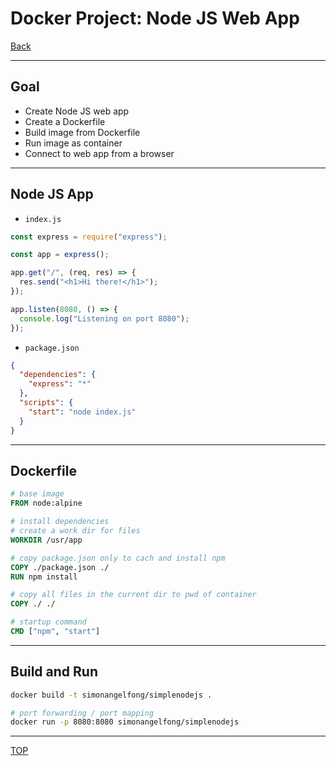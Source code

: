 # Docker Project: Node JS Web App

[Back](../index.md)

---

## Goal

- Create Node JS web app
- Create a Dockerfile
- Build image from Dockerfile
- Run image as container
- Connect to web app from a browser

---

## Node JS App

- `index.js`

```js
const express = require("express");

const app = express();

app.get("/", (req, res) => {
  res.send("<h1>Hi there!</h1>");
});

app.listen(8080, () => {
  console.log("Listening on port 8080");
});
```

- `package.json`

```json
{
  "dependencies": {
    "express": "*"
  },
  "scripts": {
    "start": "node index.js"
  }
}
```

---

## Dockerfile

```dockerfile
# base image
FROM node:alpine

# install dependencies
# create a work dir for files
WORKDIR /usr/app

# copy package.json only to cach and install npm
COPY ./package.json ./
RUN npm install

# copy all files in the current dir to pwd of container
COPY ./ ./

# startup command
CMD ["npm", "start"]

```

---

## Build and Run

```sh
docker build -t simonangelfong/simplenodejs .

# port forwarding / port mapping
docker run -p 8080:8080 simonangelfong/simplenodejs
```

---

[TOP](#docker-project-node-js-web-app)
